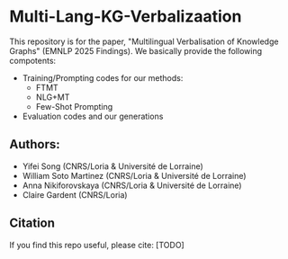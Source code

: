 # Multi-Lang-KG-Verbalizaation

This repository is for the paper, "Multilingual Verbalisation of Knowledge Graphs" (EMNLP 2025 Findings). We basically provide the following compotents:
- Training/Prompting codes for our methods:
    - FTMT
    - NLG+MT
    - Few-Shot Prompting
- Evaluation codes and our generations

## Authors:
- Yifei Song (CNRS/Loria & Université de Lorraine)
- William Soto Martinez (CNRS/Loria & Université de Lorraine)
- Anna Nikiforovskaya (CNRS/Loria & Université de Lorraine)
- Claire Gardent (CNRS/Loria)

## Citation
If you find this repo useful, please cite: [TODO]